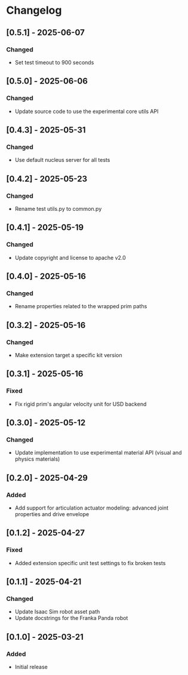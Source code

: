 # Changelog

## [0.5.1] - 2025-06-07
### Changed
- Set test timeout to 900 seconds

## [0.5.0] - 2025-06-06
### Changed
- Update source code to use the experimental core utils API

## [0.4.3] - 2025-05-31
### Changed
- Use default nucleus server for all tests

## [0.4.2] - 2025-05-23
### Changed
- Rename test utils.py to common.py

## [0.4.1] - 2025-05-19
### Changed
- Update copyright and license to apache v2.0

## [0.4.0] - 2025-05-16
### Changed
- Rename properties related to the wrapped prim paths

## [0.3.2] - 2025-05-16
### Changed
- Make extension target a specific kit version

## [0.3.1] - 2025-05-16
### Fixed
- Fix rigid prim's angular velocity unit for USD backend

## [0.3.0] - 2025-05-12
### Changed
- Update implementation to use experimental material API (visual and physics materials)

## [0.2.0] - 2025-04-29
### Added
- Add support for articulation actuator modeling: advanced joint properties and drive envelope

## [0.1.2] - 2025-04-27
### Fixed
- Added extension specific unit test settings to fix broken tests

## [0.1.1] - 2025-04-21
### Changed
- Update Isaac Sim robot asset path
- Update docstrings for the Franka Panda robot

## [0.1.0] - 2025-03-21
### Added
- Initial release
